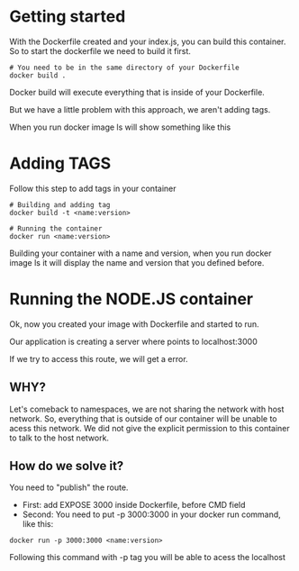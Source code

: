 # Getting started

With the Dockerfile created and your index.js, you can build this container. So to start the dockerfile we need to build it first.

```shell
# You need to be in the same directory of your Dockerfile
docker build .
```

Docker build will execute everything that is inside of your Dockerfile.

But we have a little problem with this approach, we aren't adding tags.

When you run docker image ls will show something like this <none>

# Adding TAGS

Follow this step to add tags in your container 

```shell
# Building and adding tag
docker build -t <name:version>

# Running the container 
docker run <name:version>
```

Building your container with a name and version, when you run docker image ls it will display the name and version that
you defined before.

# Running the NODE.JS container

Ok, now you created your image with Dockerfile and started to run.

Our application is creating a server where points to localhost:3000

If we try to access this route, we will get a error.

## WHY?

Let's comeback to namespaces, we are not sharing the network with host network.
So, everything that is outside of our container will be unable to acess this network.
We did not give the explicit permission to this container to talk to the host network.

## How do we solve it?

You need to "publish" the route.

- First: add EXPOSE 3000 inside Dockerfile, before CMD field
- Second: You need to put -p 3000:3000 in your docker run command, like this:


```shell
docker run -p 3000:3000 <name:version> 
```

Following this command with -p tag you will be able to acess the localhost

